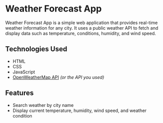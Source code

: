 # Weather Forecast App

Weather Forecast App is a simple web application that provides real-time weather information for any city. It uses a public weather API to fetch and display data such as temperature, conditions, humidity, and wind speed.

## Technologies Used
- HTML
- CSS
- JavaScript
- [OpenWeatherMap API](https://openweathermap.org/) *(or the API you used)*

## Features
- Search weather by city name
- Display current temperature, humidity, wind speed, and weather condition
